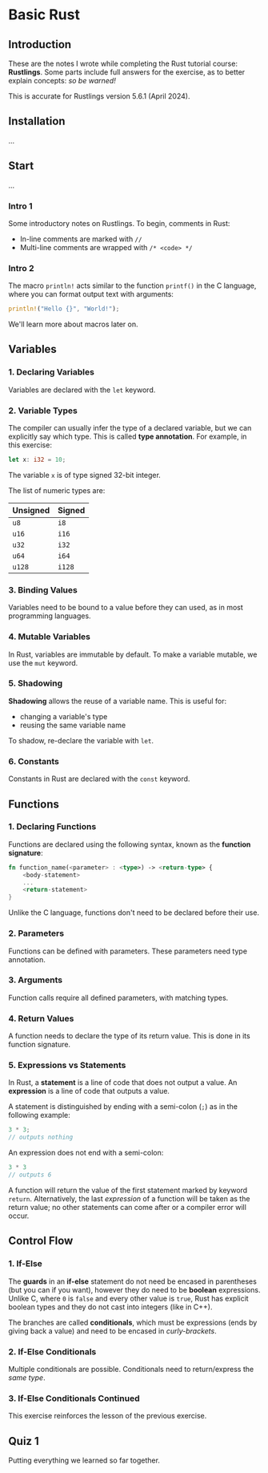 # Basic Rust

## Introduction
These are the notes I wrote while completing the Rust tutorial course: **Rustlings**.  Some parts include full answers for the exercise, as to better explain concepts: *so be warned!*

This is accurate for Rustlings version 5.6.1 (April 2024).
## Installation
...
## Start
...
### Intro 1 
Some introductory notes on Rustlings.  To begin, comments in Rust:
+ In-line comments are marked with `//`
+ Multi-line comments are wrapped with `/* <code> */`
### Intro 2
The macro `println!` acts similar to the function `printf()` in the C language, where you can format output text with arguments:
``` Rust
println!("Hello {}", "World!");
```

We'll learn more about macros later on.
## Variables
### 1. Declaring Variables
Variables are declared with the `let` keyword.
### 2. Variable Types
The compiler can usually infer the type of a declared variable, but we can explicitly say which type.  This is called **type annotation**.  For example, in this exercise:
``` Rust
let x: i32 = 10;
```
The variable `x` is of type signed 32-bit integer.

The list of numeric types are:

| Unsigned | Signed |
| -------- | ------ |
| `u8`     | `i8`   |
| `u16`    | `i16`  |
| `u32`    | `i32`  |
| `u64`    | `i64`  |
| `u128`   | `i128` |

### 3. Binding Values
Variables need to be bound to a value before they can used, as in most programming languages.
### 4. Mutable Variables
In Rust, variables are immutable by default.  To make a variable mutable, we use the `mut` keyword.  
### 5. Shadowing
**Shadowing** allows the reuse of a variable name.  This is useful for:
- changing a variable's type
- reusing the same variable name

To shadow, re-declare the variable with `let`.
### 6. Constants
Constants in Rust are declared with the `const` keyword.
## Functions
### 1. Declaring Functions
Functions are declared using the following syntax, known as the **function signature**:
``` Rust
fn function_name(<parameter> : <type>) -> <return-type> {
	<body-statement>
	...
	<return-statement>
}
```

Unlike the C language, functions don't need to be declared before their use.
### 2. Parameters
Functions can be defined with parameters.  These parameters need type annotation.
### 3.  Arguments 
Function calls require all defined parameters, with matching types.
### 4. Return Values
A function needs to declare the type of its return value.  This is done in its function signature.
### 5. Expressions vs Statements
In Rust, a **statement** is a line of code that does not output a value.  An **expression** is a line of code that outputs a value.  

A statement is distinguished by ending with a semi-colon (`;`) as in the following example:
```Rust
3 * 3;
// outputs nothing
```

An expression does not end with a semi-colon:
``` Rust
3 * 3
// outputs 6
```

A function will return the value of the first statement marked by keyword `return`.  Alternatively, the last *expression* of a function will be taken as the return value; no other statements can come after or a compiler error will occur.
## Control Flow
### 1. If-Else 
The **guards** in an **if-else** statement do not need be encased in parentheses (but you can if you want), however they do need to be **boolean** expressions.  Unlike C, where `0` is `false` and every other value is `true`, Rust has explicit boolean types and they do not cast into integers (like in C++).

The branches are called **conditionals**, which must be expressions (ends by giving back a value) and need to be encased in *curly-brackets*.

### 2. If-Else Conditionals
Multiple conditionals are possible.  Conditionals need to return/express the *same type*.
### 3. If-Else Conditionals Continued
This exercise reinforces the lesson of the previous exercise.
## Quiz 1
Putting everything we learned so far together.